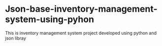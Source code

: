 # Json-base-inventory-management-system-using-pyhon
This is inventory management system project developed using python and json libray
